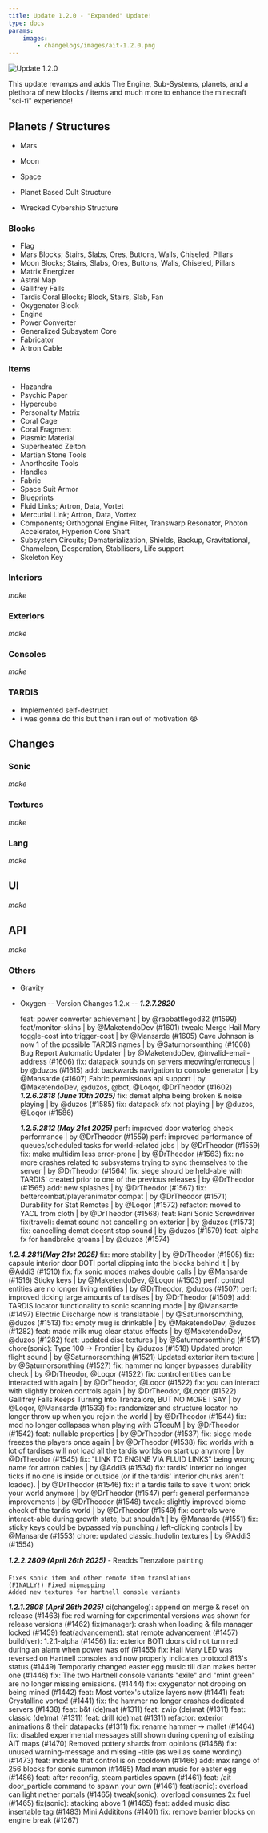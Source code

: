 ```yaml
---
title: Update 1.2.0 - "Expanded" Update!
type: docs
params:
    images:
        - changelogs/images/ait-1.2.0.png
---
```


![Update 1.2.0](images/ait-1.2.0.png)

This update revamps and adds The Engine, Sub-Systems, planets, and a plethora of new blocks / items and much more to enhance the minecraft "sci-fi" experience!

## Planets / Structures

- Mars
- Moon
- Space

- Planet Based Cult Structure
- Wrecked Cybership Structure

### Blocks

- Flag
- Mars Blocks; Stairs, Slabs, Ores, Buttons, Walls, Chiseled, Pillars
- Moon Blocks; Stairs, Slabs, Ores, Buttons, Walls, Chiseled, Pillars
- Matrix Energizer
- Astral Map
- Gallifrey Falls
- Tardis Coral Blocks; Block, Stairs, Slab, Fan
- Oxygenator Block
- Engine
- Power Converter
- Generalized Subsystem Core
- Fabricator
- Artron Cable

### Items

- Hazandra
- Psychic Paper
- Hypercube
- Personality Matrix
- Coral Cage
- Coral Fragment
- Plasmic Material
- Superheated Zeiton
- Martian Stone Tools
- Anorthosite Tools
- Handles
- Fabric
- Space Suit Armor
- Blueprints
- Fluid Links; Artron, Data, Vortet
- Mercurial Link; Artron, Data, Vortex
- Components; Orthogonal Engine Filter, Transwarp Resonator, Photon Accelerator, Hyperion Core Shaft
- Subsystem Circuits; Dematerialization, Shields, Backup, Gravitational, Chameleon, Desperation, Stabilisers, Life support
- Skeleton Key

### Interiors

*make*

### Exteriors
*make*

### Consoles
*make*


### TARDIS

* Implemented self-destruct
* i was gonna do this but then i ran out of motivation :sob:

## Changes

### Sonic

*make*

### Textures

*make*

### Lang

*make*

## UI

*make*

## API

*make*

### Others

- Gravity
- Oxygen
-- Version Changes 1.2.x --
  ***1.2.7.2820***
  
    feat: power converter achievement | by @rapbattlegod32 (#1599)
    feat/monitor-skins | by @MaketendoDev (#1601)
    tweak: Merge Hail Mary toggle-cost into trigger-cost | by @Mansarde (#1605)
    Cave Johnson is now 1 of the possible TARDIS names | by @Saturnorsomthing (#1608)
    Bug Report Automatic Updater | by @MaketendoDev, @invalid-email-address (#1606)
    fix: datapack sounds on servers meowing/erroneous | by @duzos (#1615)
    add: backwards navigation to console generator | by @Mansarde (#1607)
    Fabric permissions api support | by @MaketendoDev, @duzos, @bot, @Loqor, @DrTheodor (#1602)
  ***1.2.6.2818 (June 10th 2025)***
    fix: demat alpha being broken & noise playing | by @duzos (#1585)
    fix: datapack sfx not playing | by @duzos, @Loqor (#1586)

  ***1.2.5.2812 (May 21st 2025)***
    perf: improved door waterlog check performance | by @DrTheodor (#1559)
    perf: improved performance of queues/scheduled tasks for world-related jobs | by @DrTheodor (#1559)
    fix: make multidim less error-prone | by @DrTheodor (#1563)
    fix: no more crashes related to subsystems trying to sync themselves to the server | by @DrTheodor (#1564)
    fix: siege should be held-able with TARDIS' created prior to one of the previous releases | by @DrTheodor (#1565)
    add: new splashes | by @DrTheodor (#1567)
    fix: bettercombat/playeranimator compat | by @DrTheodor (#1571)
    Durability for Stat Remotes | by @Loqor (#1572)
    refactor: moved to YACL from cloth | by @DrTheodor (#1568)
    feat: Rani Sonic Screwdriver
    fix(travel): demat sound not cancelling on exterior | by @duzos (#1573)
    fix: cancelling demat doesnt stop sound | by @duzos (#1579)
    feat: alpha fx for handbrake groans | by @duzos (#1574)

***1.2.4.2811(May 21st 2025)***
    fix: more stability | by @DrTheodor (#1505)
    fix: capsule interior door BOTI portal clipping into the blocks behind it | by @Addi3 (#1510)
    fix: fix sonic modes makes double calls | by @Mansarde (#1516)
    Sticky keys | by @MaketendoDev, @Loqor (#1503)
    perf: control entities are no longer living entities | by @DrTheodor, @duzos (#1507)
    perf: improved ticking large amounts of tardises | by @DrTheodor (#1509)
    add: TARDIS locator functionality to sonic scanning mode | by @Mansarde (#1497)
    Electric Discharge now is translatable | by @Saturnorsomthing, @duzos (#1513)
    fix: empty mug is drinkable | by @MaketendoDev, @duzos (#1282)
    feat: made milk mug clear status effects | by @MaketendoDev, @duzos (#1282)
    feat: updated disc textures | by @Saturnorsomthing (#1517)
    chore(sonic): Type 100 -> Frontier | by @duzos (#1518)
    Updated proton flight sound | by @Saturnorsomthing (#1521)
    Updated exterior item texture | by @Saturnorsomthing (#1527)
    fix: hammer no longer bypasses durability check | by @DrTheodor, @Loqor (#1522)
    fix: control entities can be interacted with again | by @DrTheodor, @Loqor (#1522)
    fix: you can interact with slightly broken controls again | by @DrTheodor, @Loqor (#1522)
    Gallifrey Falls Keeps Turning Into Trenzalore, BUT NO MORE I SAY | by @Loqor, @Mansarde (#1533)
    fix: randomizer and structure locator no longer throw up when you rejoin the world | by @DrTheodor (#1544)
    fix: mod no longer collapses when playing with GTceuM | by @DrTheodor (#1542)
    feat: nullable properties | by @DrTheodor (#1537)
    fix: siege mode freezes the players once again | by @DrTheodor (#1538)
    fix: worlds with a lot of tardises will not load all the tardis worlds on start up anymore | by @DrTheodor (#1545)
    fix: "LINK TO ENGINE VIA FLUID LINKS" being wrong name for artron cables | by @Addi3 (#1534)
    fix: tardis' interior no longer ticks if no one is inside or outside (or if the tardis' interior chunks aren't loaded). | by @DrTheodor (#1546)
    fix: if a tardis fails to save it wont brick your world anymore | by @DrTheodor (#1547)
    perf: general performance improvements | by @DrTheodor (#1548)
    tweak: slightly improved biome check of the tardis world | by @DrTheodor (#1549)
    fix: controls were interact-able during growth state, but shouldn't | by @Mansarde (#1551)
    fix: sticky keys could be bypassed via punching / left-clicking controls | by @Mansarde (#1553)
    chore: updated classic_hudolin textures | by @Addi3 (#1554)

  ***1.2.2.2809 (April 26th 2025)***
  - Readds Trenzalore painting

    Fixes sonic item and other remote item translations
    (FINALLY!) Fixed mipmapping
    Added new textures for hartnell console variants
  
  ***1.2.1.2808 (April 26th 2025)***
    ci(changelog): append on merge & reset on release (#1463)
    fix: red warning for experimental versions was shown for release versions (#1462)
    fix(manager): crash when loading & file manager locked (#1459)
    feat(advancement): stat remote advancement (#1457)
    build(ver): 1.2.1-alpha (#1456)
    fix: exterior BOTI doors did not turn red during an alarm when power was off (#1455)
    fix: Hail Mary LED was reversed on Hartnell consoles and now properly indicates protocol 813's status (#1449)
    Temporarly changed easter egg music till dian makes better one (#1446)
    fix: The two Hartnell console variants "exile" and "mint green" are no longer missing emissions. (#1444)
    fix: oxygenator not droping on being mined (#1442)
    feat: Most vortex's utalize layers now (#1441)
    feat: Crystalline vortex! (#1441)
    fix: the hammer no longer crashes dedicated servers (#1438)
    feat: b&t (de)mat (#1311)
    feat: zwip (de)mat (#1311)
    feat: classic (de)mat (#1311)
    feat: drill (de)mat (#1311)
    refactor: exterior animations & their datapacks (#1311)
    fix: rename hammer -> mallet (#1464)
    fix: disabled experimental messages still shown during opening of existing AIT maps (#1470)
    Removed pottery shards from opinions (#1468)
    fix: unused warning-message and missing -title (as well as some wording) (#1473)
    feat: indicate that control is on cooldown (#1466)
    add: max range of 256 blocks for sonic summon (#1485)
    Mad man music for easter egg (#1486)
    feat: after reconfig, steam particles spawn (#1461)
    feat: /ait door_particle command to spawn your own (#1461)
    feat(sonic): overload can light nether portals (#1465)
    tweak(sonic): overload consumes 2x fuel (#1465)
    fix(sonic): stacking above 1 (#1465)
    feat: added music disc insertable tag (#1483)
    Mini Addititons (#1401)
    fix: remove barrier blocks on engine break (#1267)
